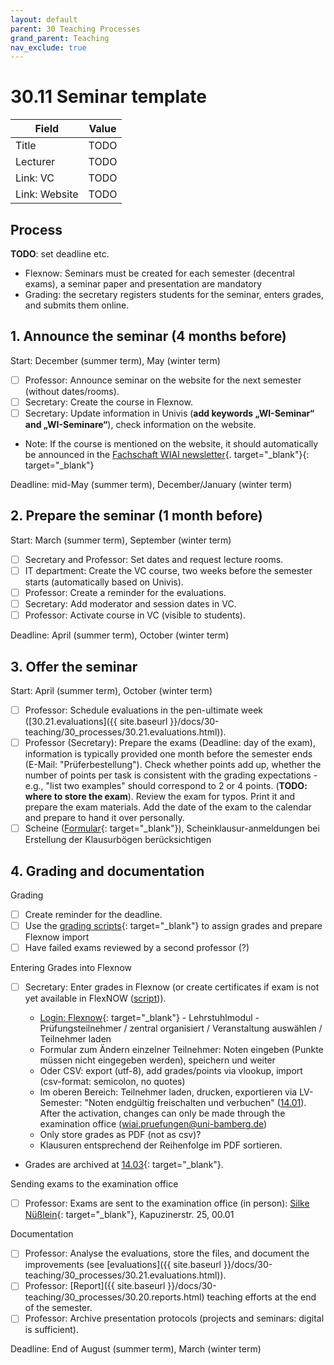 ```yaml
---
layout: default
parent: 30 Teaching Processes
grand_parent: Teaching
nav_exclude: true
---
```


# 30.11 Seminar template

Field | Value
--- | ---
Title | TODO
Lecturer | TODO
Link: VC | TODO
Link: Website | TODO


## Process

**TODO**: set deadline etc.

- Flexnow: Seminars must be created for each semester (decentral exams), a seminar paper and presentation are mandatory
- Grading: the secretary registers students for the seminar, enters grades, and submits them online.

## 1. Announce the seminar (4 months before)
 
Start: December (summer term), May (winter term)

- [ ] Professor: Announce seminar on the website for the next semester (without dates/rooms).
- [ ] Secretary: Create the course in Flexnow.
- [ ] Secretary: Update information in Univis (**add keywords „WI-Seminar“ and „WI-Seminare“**), check information on the website.
- Note: If the course is mentioned on the website, it should automatically be announced in the [Fachschaft WIAI newsletter](https://vc.uni-bamberg.de/course/view.php?id=284){. target="_blank"}{: target="_blank"}

Deadline: mid-May (summer term), December/January (winter term)

## 2. Prepare the seminar (1 month before)

Start: March (summer term), September (winter term)

- [ ] Secretary and Professor: Set dates and request lecture rooms.
- [ ] IT department: Create the VC course, two weeks before the semester starts (automatically based on Univis).
- [ ] Professor: Create a reminder for the evaluations.
- [ ] Secretary: Add moderator and session dates in VC.
- [ ] Professor: Activate course in VC (visible to students).

Deadline: April (summer term), October (winter term)

## 3. Offer the seminar

Start: April (summer term), October (winter term)

- [ ] Professor: Schedule evaluations in the pen-ultimate week ([30.21.evaluations]({{ site.baseurl }}/docs/30-teaching/30_processes/30.21.evaluations.html)).
- [ ] Professor (Secretary): Prepare the exams (Deadline: day of the exam), information is typically provided one month before the semester ends (E-Mail: "Prüferbestellung"). Check whether points add up, whether the number of points per task is consistent with the grading expectations - e.g., "list two examples" should correspond to 2 or 4 points. (**TODO: where to store the exam**). Review the exam for typos. Print it and prepare the exam materials. Add the date of the exam to the calendar and prepare to hand it over personally.
- [ ] Scheine ([Formular](https://www.uni-bamberg.de/ism/studium/anmeldung-scheinklausur/){: target="_blank"}), Scheinklausur-anmeldungen bei Erstellung der Klausurbögen berücksichtigen

## 4. Grading and documentation

Grading

- [ ] Create reminder for the deadline.
- [ ] Use the [grading scripts](https://github.com/digital-work-lab/handbook/tree/main/src/grading){: target="_blank"} to assign grades and prepare Flexnow import
- [ ] Have failed exams reviewed by a second professor (?)

Entering Grades into Flexnow

- [ ] Secretary: Enter grades in Flexnow (or create certificates if exam is not yet available in FlexNOW ([script](https://github.com/digital-work-lab/handbook/tree/main/src/scheine))).

    - [Login: Flexnow](https://fn2web.zuv.uni-bamberg.de/FN2AUTH/FN2AuthServlet?op=Login){: target="_blank"} - Lehrstuhlmodul - Prüfungsteilnehmer / zentral organisiert / Veranstaltung auswählen / Teilnehmer laden
    - Formular zum Ändern einzelner Teilnehmer: Noten eingeben (Punkte müssen nicht eingegeben werden), speichern und weiter
    - Oder CSV: export (utf-8), add grades/points via vlookup, import (csv-format: semicolon, no quotes)
    - Im oberen Bereich: Teilnehmer laden, drucken, exportieren via LV-Semester:
    "Noten endgültig freischalten und verbuchen" ([14.01](https://nc-2272638881871040784.nextcloud-ionos.com/index.php/apps/files/?dir=/10-lab/14_grades/01_lectures&fileid=71)). After the activation, changes can only be made through the examination office (wiai.pruefungen@uni-bamberg.de)
    - Only store grades as PDF (not as csv)?
    - Klausuren entsprechend der Reihenfolge im PDF sortieren.

- Grades are archived at [14.03](https://nc-2272638881871040784.nextcloud-ionos.com/index.php/apps/files/?dir=/10-lab/14_grades/03_seminars&fileid=72){: target="_blank"}.

Sending exams to the examination office

- [ ] Professor: Exams are sent to the examination office (in person): [Silke Nüßlein](https://univis.uni-bamberg.de/prg?search=persons&show=info&department=322130&fullname=Silke+Nue%C3%9Flein){: target="_blank"}, Kapuzinerstr. 25, 00.01

Documentation

- [ ] Professor: Analyse the evaluations, store the files, and document the improvements (see [evaluations]({{ site.baseurl }}/docs/30-teaching/30_processes/30.21.evaluations.html)).
- [ ] Professor: [Report]({{ site.baseurl }}/docs/30-teaching/30_processes/30.20.reports.html) teaching efforts at the end of the semester.
- [ ] Professor: Archive presentation protocols (projects and seminars: digital is sufficient).

Deadline: End of August (summer term), March (winter term)
